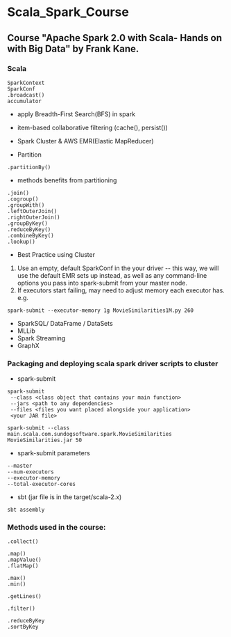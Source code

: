 # Scala_Spark_Course

## Course "Apache Spark 2.0 with Scala- Hands on with Big Data" by Frank Kane.

### Scala
```
SparkContext
SparkConf
.broadcast()
accumulator
```
* apply Breadth-First Search(BFS) in spark
* item-based collaborative filtering (cache(), persist())

* Spark Cluster & AWS EMR(Elastic MapReducer)
* Partition
```
.partitionBy()
```
* methods benefits from partitioning
```
.join()
.cogroup()
.groupWith()
.leftOuterJoin()
.rightOuterJoin()
.groupByKey()
.reduceByKey()
.combineByKey()
.lookup()
```

* Best Practice using Cluster
1. Use an empty, default SparkConf in the your driver
   -- this way, we will use the default EMR sets up instead,
   as well as any command-line options you pass into spark-submit from your master node.
2. If executors start failing, may need to adjust memory each executor has. e.g.
```
spark-submit --executor-memory 1g MovieSimilarities1M.py 260
```
* SparkSQL/ DataFrame / DataSets
* MLLib
* Spark Streaming
* GraphX

### Packaging and deploying scala spark driver scripts to cluster
* spark-submit
```
spark-submit
 --class <class object that contains your main function>
 --jars <path to any dependencies>
 --files <files you want placed alongside your application>
 <your JAR file>
```
```
spark-submit --class main.scala.com.sundogsoftware.spark.MovieSimilarities MovieSimilarities.jar 50
```

* spark-submit parameters
```
--master
--num-executors
--executor-memory
--total-executor-cores
```
* sbt (jar file is in the target/scala-2.x)
```
sbt assembly
```
### Methods used in the course:
```
.collect()
```
```
.map()
.mapValue()
.flatMap()
```
```
.max()
.min()
```
```
.getLines()
```
```
.filter()
```
```
.reduceByKey
.sortByKey
```

